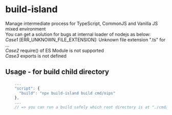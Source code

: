 # build-island
Manage intermediate process for TypeScript, CommonJS and Vanilla JS mixed environment  
You can get a solution for bugs at internal loader of nodejs as below:   
_Case1_ \[ERR_UNKNOWN_FILE_EXTENSION\]: Unknown file extension ".ts" for ...  
_Case2_ require() of ES Module is not supported  
_Case3_ exports is not defined  

## Usage - for build child directory
```js
    ...
    "script": {
      "build": "npx build-island build cmd/oips"
    },
    ...
    // => you can run a build safely which root directory is at "./cmd/oips" (child directory, package `type: "module"`)
```
